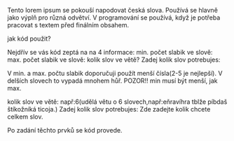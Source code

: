 Tento lorem ipsum se pokouší napodovat česká slova. Používá se hlavně jako výplň pro různá odvětví. V programování se používá, když je potřeba pracovat s textem před finálním obsahem.

jak kód použit?

Nejdřív se vás kód zeptá na na 4 informace:
  min. počet slabik ve slově:
  max. počet slabik ve slově:
  kolik slov ve větě?
  Zadej kolik slov potrebujes:

V min. a max. počtu slabik doporučuji použít menší čísla(2-5 je nejlepší). V delších slovech to vypadá mnohem hůř.
POZOR!! min musí být menší, jak max.

kolik slov ve větě: např:6(udělá větu o 6 slovech,např:eňravíhra tblže píbdaš štíkožníká ticoja.)
 Zadej kolik slov potrebujes: Zde zadejte kolik chcete celkem slov.

 Po zadání těchto prvků se kód provede.

 
